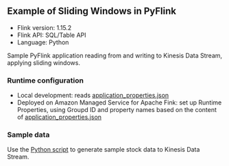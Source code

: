 ## Example of Sliding Windows in PyFlink

* Flink version: 1.15.2
* Flink API: SQL/Table API
* Language: Python

Sample PyFlink application reading from and writing to Kinesis Data Stream, applying sliding windows.

### Runtime configuration

* Local development: reads [application_properties.json](./application_properties.json)
* Deployed on Amazon Managed Service for Apache Fink: set up Runtime Properties, using Groupd ID and property names based on the content of [application_properties.json](./application_properties.json)

### Sample data

Use the [Python script](../data-generator/) to generate sample stock data to Kinesis Data Stream.
